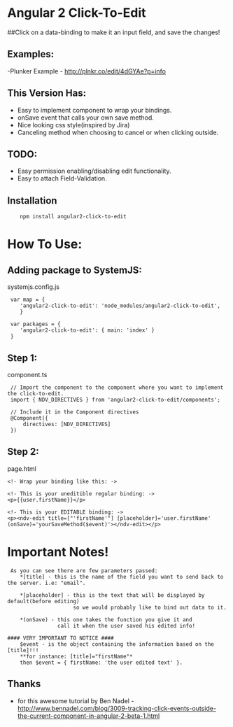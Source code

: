 
# Angular 2 Click-To-Edit
##Click on a data-binding to make it an input field, and save the changes!

## Examples:
 -Plunker Example - http://plnkr.co/edit/4dGYAe?p=info 

## This Version Has:

- Easy to implement component to wrap your bindings.
- onSave event that calls your own save method.
- Nice looking css style(inspired by Jira)
- Canceling method when choosing to cancel or when clicking outside.

## TODO:

- Easy permission enabling/disabling edit functionality.
- Easy to attach Field-Validation. 


## Installation
```
    npm install angular2-click-to-edit
```

# How To Use:  

## Adding package to SystemJS:
systemjs.config.js
```
 var map = {
	'angular2-click-to-edit': 'node_modules/angular2-click-to-edit',
	}
```
```
 var packages = {
	'angular2-click-to-edit': { main: 'index' }  
 }
```

## Step 1:
component.ts
```
 // Import the component to the component where you want to implement the click-to-edit.
 import { NDV_DIRECTIVES } from 'angular2-click-to-edit/components';

 // Include it in the Component directives
 @Component({
 	 directives: [NDV_DIRECTIVES]
 })

```

## Step 2:
page.html  
```
<!- Wrap your binding like this: ->

<!- This is your uneditible regular binding: ->
<p>{{user.firstName}}</p>

<!- This is your EDITABLE binding: ->
<p><ndv-edit title=["'firstName'"] [placeholder]='user.firstName' (onSave)='yourSaveMethod($event)'></ndv-edit></p>

```
# Important Notes!

```
 As you can see there are few parameters passed:
	*[title] - this is the name of the field you want to send back to the server. i.e: "email".

	*[placeholder] - this is the text that will be displayed by default(before editing)
					 so we would probably like to bind out data to it.

	*(onSave) - this one takes the function you give it and 
				call it when the user saved his edited info!

#### VERY IMPORTANT TO NOTICE ####
	$event - is the object containing the information based on the [title]!!! 
	**for instance: [title]="firstName"*
	then $event = { firstName: 'the user edited text' }.
```

## Thanks
 - for this awesome tutorial by Ben Nadel - http://www.bennadel.com/blog/3009-tracking-click-events-outside-the-current-component-in-angular-2-beta-1.html 